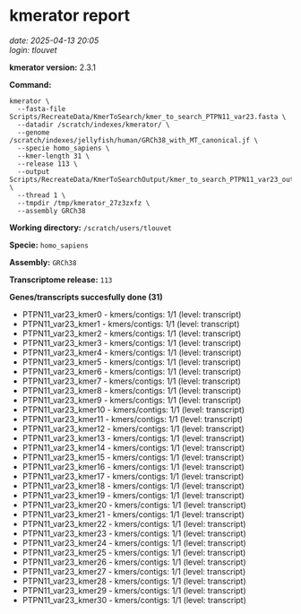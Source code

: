 # kmerator report
*date: 2025-04-13 20:05*  
*login: tlouvet*

**kmerator version:** 2.3.1

**Command:**

```
kmerator \
  --fasta-file Scripts/RecreateData/KmerToSearch/kmer_to_search_PTPN11_var23.fasta \
  --datadir /scratch/indexes/kmerator/ \
  --genome /scratch/indexes/jellyfish/human/GRCh38_with_MT_canonical.jf \
  --specie homo_sapiens \
  --kmer-length 31 \
  --release 113 \
  --output Scripts/RecreateData/KmerToSearchOutput/kmer_to_search_PTPN11_var23_output \
  --thread 1 \
  --tmpdir /tmp/kmerator_27z3zxfz \
  --assembly GRCh38
```

**Working directory:** `/scratch/users/tlouvet`

**Specie:** `homo_sapiens`

**Assembly:** `GRCh38`

**Transcriptome release:** `113`

**Genes/transcripts succesfully done (31)**

- PTPN11_var23_kmer0 - kmers/contigs: 1/1 (level: transcript)
- PTPN11_var23_kmer1 - kmers/contigs: 1/1 (level: transcript)
- PTPN11_var23_kmer2 - kmers/contigs: 1/1 (level: transcript)
- PTPN11_var23_kmer3 - kmers/contigs: 1/1 (level: transcript)
- PTPN11_var23_kmer4 - kmers/contigs: 1/1 (level: transcript)
- PTPN11_var23_kmer5 - kmers/contigs: 1/1 (level: transcript)
- PTPN11_var23_kmer6 - kmers/contigs: 1/1 (level: transcript)
- PTPN11_var23_kmer7 - kmers/contigs: 1/1 (level: transcript)
- PTPN11_var23_kmer8 - kmers/contigs: 1/1 (level: transcript)
- PTPN11_var23_kmer9 - kmers/contigs: 1/1 (level: transcript)
- PTPN11_var23_kmer10 - kmers/contigs: 1/1 (level: transcript)
- PTPN11_var23_kmer11 - kmers/contigs: 1/1 (level: transcript)
- PTPN11_var23_kmer12 - kmers/contigs: 1/1 (level: transcript)
- PTPN11_var23_kmer13 - kmers/contigs: 1/1 (level: transcript)
- PTPN11_var23_kmer14 - kmers/contigs: 1/1 (level: transcript)
- PTPN11_var23_kmer15 - kmers/contigs: 1/1 (level: transcript)
- PTPN11_var23_kmer16 - kmers/contigs: 1/1 (level: transcript)
- PTPN11_var23_kmer17 - kmers/contigs: 1/1 (level: transcript)
- PTPN11_var23_kmer18 - kmers/contigs: 1/1 (level: transcript)
- PTPN11_var23_kmer19 - kmers/contigs: 1/1 (level: transcript)
- PTPN11_var23_kmer20 - kmers/contigs: 1/1 (level: transcript)
- PTPN11_var23_kmer21 - kmers/contigs: 1/1 (level: transcript)
- PTPN11_var23_kmer22 - kmers/contigs: 1/1 (level: transcript)
- PTPN11_var23_kmer23 - kmers/contigs: 1/1 (level: transcript)
- PTPN11_var23_kmer24 - kmers/contigs: 1/1 (level: transcript)
- PTPN11_var23_kmer25 - kmers/contigs: 1/1 (level: transcript)
- PTPN11_var23_kmer26 - kmers/contigs: 1/1 (level: transcript)
- PTPN11_var23_kmer27 - kmers/contigs: 1/1 (level: transcript)
- PTPN11_var23_kmer28 - kmers/contigs: 1/1 (level: transcript)
- PTPN11_var23_kmer29 - kmers/contigs: 1/1 (level: transcript)
- PTPN11_var23_kmer30 - kmers/contigs: 1/1 (level: transcript)
